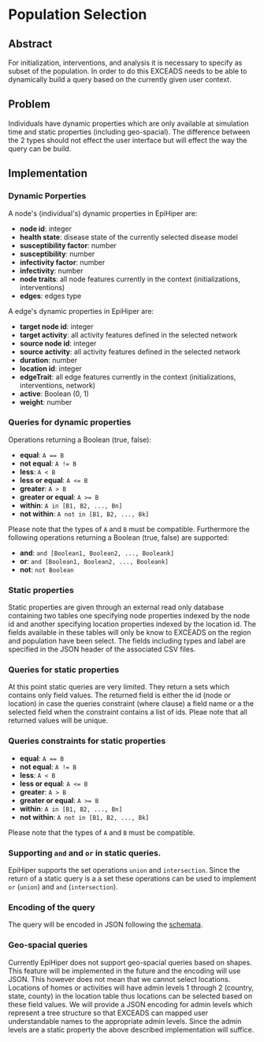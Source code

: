 # Population Selection  

## Abstract
For initialization, interventions, and analysis it is necessary to specify as subset of the population. In order to do this EXCEADS needs to be able to dynamically build a query based on the currently given user context.

## Problem
Individuals have dynamic properties which are only available at simulation time and static properties (including geo-spacial). The difference between the 2 types should not effect the user interface but will effect the way the query can be build.

## Implementation
### Dynamic Porperties
A node's (individual's) dynamic properties in EpiHiper are:
* __node id__: integer 
* __health state__: disease state of the currently selected disease model
* __susceptibility factor__: number 
* __susceptibility__: number
* __infectivity factor__: number
* __infectivity__: number
* __node traits__: all node features currently in the context (initializations, interventions) 
* __edges__: edges type

A edge's dynamic properties in EpiHiper are:
* __target node id__: integer
* __target activity__: all activity features defined in the selected network
* __source node id__: integer
* __source activity__: all activity features defined in the selected network
* __duration__: number
* __location id__: integer
* __edgeTrait__: all edge features  currently in the context (initializations, interventions, network)
* __active__: Boolean (0, 1)
* __weight__: number

### Queries for dynamic properties
Operations returning a Boolean (true, false):
* __equal__: `A == B`
* __not equal__: `A != B`
* __less__: `A < B`
* __less or equal__: `A <= B`
* __greater__: `A > B`
* __greater or equal__: `A >= B`
* __within__: `A in [B1, B2, ..., Bn]`
* __not within__: `A not in [B1, B2, ..., Bk]`

Please note that the types of `A` and `B` must be compatible. Furthermore the following operations returning a Boolean (true, false) are supported:
* __and__: `and [Boolean1, Boolean2, ..., Booleank]`
* __or__: `and [Boolean1, Boolean2, ..., Booleank]`
* __not__: `not Boolean`

### Static properties
Static properties are given through an external read only database containing two tables one specifying node properties indexed by the node id and another specifying location properties indexed by the location id. The fields available in these tables will only be know to EXCEADS on the region and population have been select. The fields including types and label are specified in the JSON header of the associated CSV files.

### Queries for static properties
At this point static queries are very limited. They return a sets which contains only field values. The returned field is either the id (node or location) in case the queries constraint (where clause) a field name or a the selected field when the constraint contains a list of ids. Pleae note that all returned values will be unique. 

### Queries constraints for static properties
* __equal__: `A == B`
* __not equal__: `A != B`
* __less__: `A < B`
* __less or equal__: `A <= B`
* __greater__: `A > B`
* __greater or equal__: `A >= B`
* __within__: `A in [B1, B2, ..., Bn]`
* __not within__: `A not in [B1, B2, ..., Bk]`

Please note that the types of `A` and `B` must be compatible. 

### Supporting `and` and `or` in static queries.
EpiHiper supports the set operations `union` and `intersection`. Since the return of a static query is a a set these operations can be used to implement `or` (`union`)  and `and` (`intersection`).

### Encoding of the query
The query will be encoded in JSON following the [schemata](https://github.com/NSSAC/EpiHiper-Schema/tree/master/schema).

### Geo-spacial queries
Currently EpiHiper does not support geo-spacial queries based on shapes. This feature will be implemented in the future and the encoding will use JSON. This however does not mean that we cannot select locations. Locations of homes or activities will have admin levels 1 through 2 (country, state, county) in the location table thus locations can be selected based on these field values. We will provide a JSON encoding for admin levels which represent a tree structure so that EXCEADS can mapped user understandable names to the appropriate admin levels. Since the admin levels are a static property the above described implementation will suffice. 